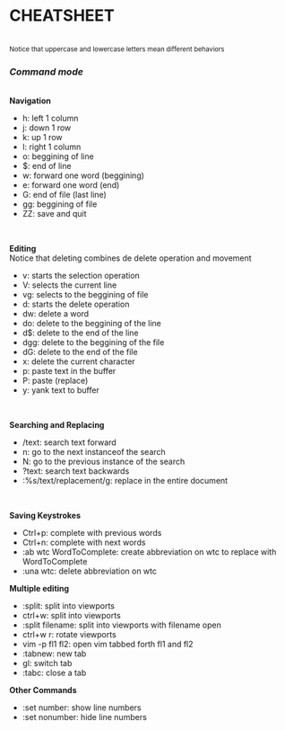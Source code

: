<h1> CHEATSHEET </h1><br>
<sub>Notice that uppercase and lowercase letters mean different behaviors</sub>
<h3><i> Command mode</i></h3><br>
<b>Navigation</b><br>
<ul>
<li> h: left 1 column </li>
<li> j: down 1 row </li>
<li> k: up 1 row </li>
<li> l: right 1 column</li>
<li> o: beggining of line </li>
<li> $: end of line </li>
<li> w: forward one word (beggining)</li>
<li> e: forward one word (end)</li>
<li> G: end of file (last line)</li>
<li> gg: beggining of file </li>
<li> ZZ: save and quit </li>
</ul><br>

<b>Editing</b><br>
Notice that deleting combines de delete operation and movement<br>
<ul>

<li> v: starts the selection operation</li>
<li> V: selects the current line </li>
<li> vg: selects to the beggining of file </li>
<li> d: starts the delete operation </li>
<li> dw: delete a word </li>
<li> do: delete to the beggining of the line  </li>
<li> d$: delete to the end of the line</li>
<li> dgg: delete to the beggining of the file</li>
<li> dG: delete to the end of the file</li>
<li> x: delete the current character  </li>
<li> p: paste text in the buffer</li>
<li> P: paste (replace) </li>
<li> y: yank text to buffer </li>
</ul><br>


<b>Searching and Replacing</b><br>
<ul>
<li> /text: search text forward</li>
<li> n: go to the next instanceof the search </li>
<li> N: go to the previous instance of the search </li>
<li> ?text: search text backwards </li>
<li> :%s/text/replacement/g: replace in the entire document </li>
</ul><br>

<b>Saving Keystrokes</b>
<ul>
<li> Ctrl+p: complete with previous words</li>
<li> Ctrl+n: complete with next words</li>
<li> :ab wtc WordToComplete: create abbreviation on wtc to replace with WordToComplete</li>
<li> :una wtc: delete abbreviation on wtc </li>
</ul>

<b>Multiple editing</b>
<ul>
<li> :split: split into viewports</li>
<li> ctrl+w: split into viewports </li>
<li> :split filename: split into viewports with filename open</li>
<li> ctrl+w r: rotate viewports</li>
<li> vim -p fl1 fl2: open vim tabbed forth fl1 and fl2</li>
<li> :tabnew: new tab </li>
<li> gl: switch tab </li>
<li> :tabc: close a tab </li>


</ul>
	 
<b>Other Commands</b>
<ul>
<li> :set number: show line numbers</li>
<li> :set nonumber: hide line numbers</li>

</ul>
